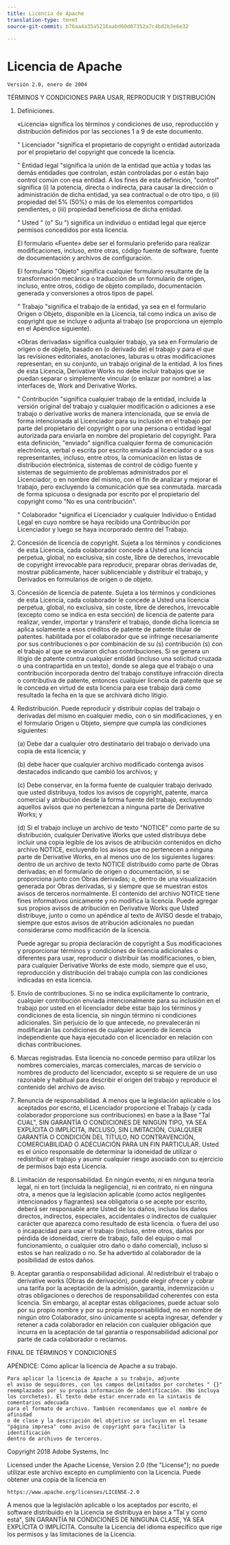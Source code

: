 ```yaml
---
title: Licencia de Apache
translation-type: tm+mt
source-git-commit: b76aa4a35a5216aabd60d07352a7c4bd2b3e6e32

---
```



# Licencia de Apache

    Versión 2.0, enero de 2004
<!--                        https://www.apache.org/licenses/  -->

TÉRMINOS Y CONDICIONES PARA USAR, REPRODUCIR Y DISTRIBUCIÓN

1. Definiciones.

   «Licencia»
significa los términos y condiciones de uso, reproducción y distribución definidos por las secciones 1 a 9 de este documento.

   " Licenciador "significa el propietario de copyright o entidad autorizada por
el propietario del copyright que concede la licencia.

   " Entidad legal "significa la unión de la entidad que actúa y todas
las demás entidades que controlan, están controladas por o están bajo control común
con esa entidad. A los fines de esta definición,
"control" significa (i) la potencia, directa o indirecta, para causar la dirección o administración de dicha entidad, ya sea contractual o
de otro tipo, o (ii) propiedad del 5% (50%) o más de los elementos compartidos pendientes, o (iii) propiedad beneficiosa de dicha entidad.

   " Usted " (o" Su ") significa un individuo o entidad
legal que ejerce permisos concedidos por esta licencia.

   El formulario «Fuente» debe ser el formulario preferido para realizar modificaciones, incluso, entre otras, código fuente de software, fuente de documentación
y archivos de configuración.

   El formulario "Objeto" significa cualquier formulario resultante de la transformación mecánica
o traducción de un formulario de origen, incluso, entre otros,
código de objeto compilado, documentación generada y conversiones a otros tipos de papel.

   " Trabajo "significa el trabajo de la entidad, ya sea en el formulario Origen o
Objeto, disponible en la Licencia, tal como indica un
aviso de copyright que se incluye o adjunta al trabajo
(se proporciona un ejemplo en el Apéndice siguiente).

   «Obras derivadas» significa cualquier trabajo, ya sea en Formulario de origen o de objeto,
basado en (o derivado de) el trabajo y para el que las
revisiones editoriales, anotaciones, laburas u otras modificaciones
representan, en su conjunto, un trabajo original de la entidad. A los fines
de esta Licencia, Derivative Works no debe incluir trabajos que se puedan
separar o simplemente vincular (o enlazar por nombre) a las interfaces de,
Work and Derivative Works.

   " Contribución "significa cualquier trabajo de la entidad, incluida
la versión original del trabajo y cualquier modificación o adiciones
a ese trabajo o derivative works de manera intencionada, que se envía de forma intencionada
al Licenciador para su inclusión en el trabajo por parte del propietario
del copyright o por una persona o entidad legal autorizada para enviarla en nombre del propietario del copyright. Para esta definición, "enviado"
significa cualquier forma de comunicación electrónica, verbal o escrita por escrito enviada
al licenciador o a sus representantes, incluso, entre otros, la comunicación en listas de distribución electrónica, sistemas de control de código fuente y sistemas de seguimiento de problemas administrados por el
Licenciador, o en nombre del mismo, con el fin de analizar y mejorar el trabajo, pero
excluyendo la comunicación que sea conmutada. marcada de forma spicuosa o designada por
escrito por el propietario del copyright como "No es una contribución".

   " Colaborador "significa el Licenciador y cualquier Individuo o Entidad
Legal en cuyo nombre se haya recibido una Contribución por Licenciador y
luego se haya incorporado dentro del Trabajo.

2. Concesión de licencia de copyright. Sujeta a los términos y condiciones de esta Licencia, cada colaborador concede a Usted una licencia perpetua,
global, no exclusiva, sin coste, libre de derechos, irrevocable de copyright irrevocable
para reproducir, preparar obras derivadas de,
mostrar públicamente, hacer sublicenciable y distribuir el
trabajo, y Derivados en formularios de origen o de objeto.

3. Concesión de licencia de patente. Sujeta a los términos y condiciones de esta Licencia, cada colaborador le concede a Usted una licencia perpetua,
global, no exclusiva, sin coste, libre de derechos, irrevocable
(excepto como se indica en esta sección) de licencia de patente para realizar, vender, importar y transferir el trabajo,
donde dicha licencia se aplica solamente a esos créditos de patente de patente titular de patentes. habilitada
por el colaborador que se infringe necesariamente por sus contribuciones o por combinación de su (s) contribución (s)
con el trabajo al que se enviaron dichas contribuciones. Si se genera un litigio de patente contra cualquier entidad (incluso una
solicitud cruzada o una contrapartida en un texto), donde se alega que el trabajo o
una contribución incorporada dentro del trabajo constituye infracción directa o contributiva de patente, entonces cualquier licencia
de patente que se le conceda en virtud de esta licencia para ese trabajo dará como resultado la
fecha en la que se archivará dicho litigio.

4. Redistribución. Puede reproducir y distribuir copias del trabajo o derivadas del mismo en cualquier medio, con o sin
modificaciones, y en el formulario Origen u Objeto, siempre que cumpla las condiciones siguientes:

   (a) Debe dar a cualquier otro destinatario del trabajo o
derivado una copia de esta licencia; y

   (b) debe hacer que cualquier archivo modificado contenga avisos
destacados indicando que cambió los archivos; y

   (c) Debe conservar, en la forma fuente de cualquier trabajo derivado que
usted distribuya, todos los avisos de copyright, patente, marca comercial y
atribución desde la forma fuente del trabajo,
excluyendo aquellos avisos que no pertenezcan a ninguna parte de
Derivative Works; y

   (d) Si el trabajo incluye un archivo de texto "NOTICE" como parte de su distribución, cualquier Derivative Works que usted distribuya debe
incluir una copia legible de los avisos de atribución contenidos
en dicho archivo NOTICE, excluyendo los avisos que no
pertenecen a ninguna parte de Derivative Works, en al menos uno
de los siguientes lugares: dentro de un archivo de texto NOTICE distribuido
como parte de Obras derivadas; en el formulario de origen o
documentación, si se proporciona junto con Obras derivadas; o, dentro de una visualización generada por Obras derivadas, si y
siempre que se muestran estos avisos de terceros normalmente. El contenido
del archivo NOTICE tiene fines informativos únicamente y
no modifica la licencia. Puede agregar sus propios avisos de atribución
en Derivative Works que Usted distribuye, junto
o como un apéndice al texto de AVISO desde el trabajo, siempre que
estos avisos de atribución adicionales no puedan considerarse
como modificación de la licencia.

   Puede agregar su propia declaración de copyright a Sus modificaciones y
proporcionar términos y condiciones
de licencia adicionales o diferentes para usar, reproducir o distribuir las modificaciones, o
bien, para cualquier Derivative Works de este modo, siempre que el uso,
reproducción y distribución del trabajo cumpla con las condiciones indicadas en esta licencia.

5. Envío de contribuciones. Si no se indica explícitamente lo contrario,
cualquier contribución enviada intencionalmente para su inclusión en el trabajo por usted en el
licenciador debe estar bajo los términos y condiciones de esta licencia, sin ningún término ni condiciones adicionales.
Sin perjuicio de lo que antecede, no prevalecerán ni modificarán
las condiciones de cualquier acuerdo de licencia independiente que haya ejecutado
con el licenciador en relación con dichas contribuciones.

6. Marcas registradas. Esta licencia no concede permiso para utilizar los nombres comerciales,
marcas comerciales, marcas de servicio o nombres de producto del licenciador, excepto si se requiere de un uso razonable y habitual para describir el origen del trabajo y reproducir el contenido del archivo de aviso.

7. Renuncia de responsabilidad. A menos que la legislación aplicable o
los aceptados por escrito, el Licenciador proporcione el Trabajo (y cada
colaborador proporcione sus contribuciones) en base a la Base "Tal CUAL",
SIN GARANTÍA O CONDICIONES DE NINGÚN TIPO, YA SEA EXPLÍCITA O
IMPLÍCITA, INCLUSO, SIN LIMITACIÓN, CUALQUIER GARANTÍA O CONDICIÓN
DEL TÍTULO, NO CONTRAVENCIÓN, COMERCIABILIDAD O ADECUACIÓN PARA UN
FIN PARTICULAR. Usted es el único responsable de determinar la
idoneidad de utilizar o redistribuir el trabajo y asumir cualquier riesgo asociado con su ejercicio de permisos bajo esta Licencia.

8. Limitación de responsabilidad. En ningún evento, ni en ninguna teoría legal,
ni en tort (incluida la negligencia), ni en contrato, ni en ninguna otra,
a menos que la legislación aplicable (como actos negligentes intencionados y flagrantes)
sea obligatoria o se acepte por escrito, deberá ser responsable ante Usted de los daños, incluso los daños directos, indirectos, especiales,
accidentales o indirectos de cualquier carácter que aparezca como resultado de esta licencia. o fuera del uso o incapacidad para usar el trabajo (incluso, entre otros, daños por pérdida de idoneidad,
cierre de trabajo, fallo del equipo o mal funcionamiento, o cualquier otro daño o daño comercial), incluso si estos se han realizado o no. Se ha advertido al colaborador
de la posibilidad de estos daños.

9. Aceptar garantía o responsabilidad adicional. Al redistribuir
el trabajo o derivative works (Obras de derivación), puede elegir ofrecer y
cobrar una tarifa por la aceptación de la admisión, garantía, indemnización u
otras obligaciones o derechos de responsabilidad coherentes con esta
licencia. Sin embargo, al aceptar estas obligaciones, puede actuar solo
por su propio nombre y por su propia responsabilidad, no en nombre
de ningún otro Colaborador, sino únicamente si acepta ingresar,
defender y retener a cada colaborador en relación con cualquier obligación
que incurra en la aceptación de tal garantía o responsabilidad adicional por parte de cada colaborador o reclamos.

FINAL DE TÉRMINOS Y CONDICIONES

APÉNDICE: Cómo aplicar la licencia de Apache a su trabajo.

    Para aplicar la licencia de Apache a su trabajo, adjunte
    el aviso de seguidores, con los campos delimitados por corchetes " {}"
    reemplazados por su propia información de identificación. (No incluya
    los corchetes). El texto debe estar encerrado en la sintaxis de comentarios adecuada
    para el formato de archivo. También recomendamos que el nombre de afinidad
    o de clase y la descripción del objetivo se incluyan en el tesame
    "página impresa" como aviso de copyright para facilitar la identificación
    dentro de archivos de terceros.

Copyright 2018 Adobe Systems, Inc

Licensed under the Apache License, Version 2.0 (the "License");
no puede utilizar este archivo excepto en cumplimiento con la Licencia.
Puede obtener una copia de la licencia en

    https://www.apache.org/licenses/LICENSE-2.0

A menos que la legislación aplicable o los aceptados por escrito, el software
distribuido en la Licencia se distribuya en base a "Tal y como está", SIN GARANTÍA NI CONDICIONES DE NINGUNA CLASE, YA SEA EXPLÍCITA O IMPLÍCITA.
Consulte la Licencia del idioma específico que rige los permisos y
las limitaciones de la Licencia.

